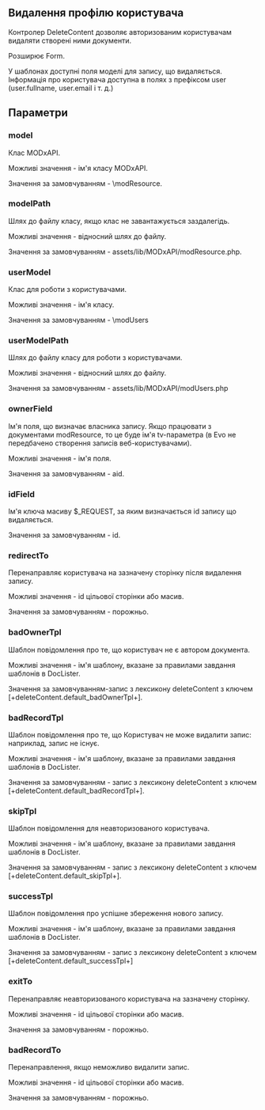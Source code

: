 ## Видалення профілю користувача

Контролер DeleteContent дозволяє авторизованим користувачам видаляти створені ними документи.

Розширює Form.

У шаблонах доступні поля моделі для запису, що видаляється. Інформація про користувача доступна в полях з префіксом user (user.fullname, user.email і т. д.)

## Параметри
### model
Клас MODxAPI.

Можливі значення - ім'я класу MODxAPI.

Значення за замовчуванням - \modResource.

### modelPath
Шлях до файлу класу, якщо клас не завантажується заздалегідь.

Можливі значення - відносний шлях до файлу.

Значення за замовчуванням - assets/lib/MODxAPI/modResource.php.

### userModel
Клас для роботи з користувачами.

Можливі значення - ім'я класу.

Значення за замовчуванням - \modUsers

### userModelPath
Шлях до файлу класу для роботи з користувачами.

Можливі значення - відносний шлях до файлу.

Значення за замовчуванням - assets/lib/MODxAPI/modUsers.php

### ownerField
Ім'я поля, що визначає власника запису. Якщо працювати з документами modResource, то це буде ім'я tv-параметра (в Evo не передбачено створення записів веб-користувачами).

Можливі значення - ім'я поля.

Значення за замовчуванням - aid.

### idField
Ім'я ключа масиву $_REQUEST, за яким визначається id запису що видаляється.

Значення за замовчуванням - id.

### redirectTo
Перенаправляє користувача на зазначену сторінку після видалення запису.

Можливі значення - id цільової сторінки або масив.

Значення за замовчуванням - порожньо.

### badOwnerTpl
Шаблон повідомлення про те, що користувач не є автором документа.

Можливі значення - ім'я шаблону, вказане за правилами завдання шаблонів в DocLister.

Значення за замовчуванням-запис з лексикону deleteContent з ключем [+deleteContent.default_badOwnerTpl+].

### badRecordTpl
Шаблон повідомлення про те, що Користувач не може видалити запис: наприклад, запис не існує.

Можливі значення - ім'я шаблону, вказане за правилами завдання шаблонів в DocLister.

Значення за замовчуванням - запис з лексикону deleteContent з ключем [+deleteContent.default_badRecordTpl+].

### skipTpl
Шаблон повідомлення для неавторизованого користувача.

Можливі значення - ім'я шаблону, вказане за правилами завдання шаблонів в DocLister.

Значення за замовчуванням - запис з лексикону deleteContent з ключем [+deleteContent.default_skipTpl+].

### successTpl
Шаблон повідомлення про успішне збереження нового запису.

Можливі значення - ім'я шаблону, вказане за правилами завдання шаблонів в DocLister.

Значення за замовчуванням - запис з лексикону deleteContent з ключем [+deleteContent.default_successTpl+]

### exitTo
Перенаправляє неавторизованого користувача на зазначену сторінку.

Можливі значення - id цільової сторінки або масив.

Значення за замовчуванням - порожньо.

### badRecordTo
Перенаправлення, якщо неможливо видалити запис.

Можливі значення - id цільової сторінки або масив.

Значення за замовчуванням - порожньо.

